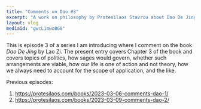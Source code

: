 ```yaml
---
title: "Comments on Dao #3"
excerpt: "A work on philosophy by Protesilaos Stavrou about Dao De Jing by Lao Zi.  Episode 3 in the series."
layout: vlog
mediaid: "gwcL1mwoBG8"
---
```


This is episode 3 of a series I am introducing where I comment on the
book _Dao De Jing_ by Lao Zi.  The present entry covers Chapter 3 of
the book and covers topics of politics, how sages would govern,
whether such arrangements are viable, how our life is one of action
and not theory, how we always need to account for the scope of
application, and the like.

Previous episodes:

1. <https://protesilaos.com/books/2023-03-06-comments-dao-1/>
2. <https://protesilaos.com/books/2023-03-09-comments-dao-2/>
